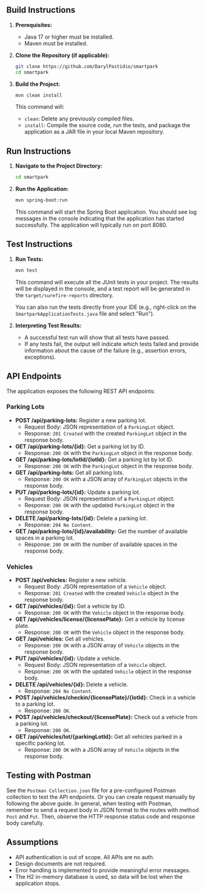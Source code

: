 
## Build Instructions

1.  **Prerequisites:**
    *   Java 17 or higher must be installed.
    *   Maven must be installed.
2.  **Clone the Repository (if applicable):**

    ```bash
    git clone https://github.com/DarylPastidio/smartpark
    cd smartpark
    ```

3.  **Build the Project:**

    ```bash
    mvn clean install
    ```

    This command will:
    *   `clean`: Delete any previously compiled files.
    *   `install`: Compile the source code, run the tests, and package the application as a JAR file in your local Maven repository.

## Run Instructions

1.  **Navigate to the Project Directory:**

    ```bash
    cd smartpark
    ```

2.  **Run the Application:**

    ```bash
    mvn spring-boot:run
    ```

    This command will start the Spring Boot application. You should see log messages in the console indicating that the application has started successfully.  The application will typically run on port 8080.

## Test Instructions

1.  **Run Tests:**

    ```bash
    mvn test
    ```

    This command will execute all the JUnit tests in your project.  The results will be displayed in the console, and a test report will be generated in the `target/surefire-reports` directory.

    You can also run the tests directly from your IDE (e.g., right-click on the `SmartparkApplicationTests.java` file and select "Run").

2.  **Interpreting Test Results:**

    *   A successful test run will show that all tests have passed.
    *   If any tests fail, the output will indicate which tests failed and provide information about the cause of the failure (e.g., assertion errors, exceptions).

## API Endpoints

The application exposes the following REST API endpoints:

### Parking Lots

*   **POST /api/parking-lots:** Register a new parking lot.
    *   Request Body: JSON representation of a `ParkingLot` object.
    *   Response: `201 Created` with the created `ParkingLot` object in the response body.
*   **GET /api/parking-lots/{id}:** Get a parking lot by ID.
    *   Response: `200 OK` with the `ParkingLot` object in the response body.
*   **GET /api/parking-lots/lotId/{lotId}:** Get a parking lot by lot ID.
    *   Response: `200 OK` with the `ParkingLot` object in the response body.
*   **GET /api/parking-lots:** Get all parking lots.
    *   Response: `200 OK` with a JSON array of `ParkingLot` objects in the response body.
*   **PUT /api/parking-lots/{id}:** Update a parking lot.
    *   Request Body: JSON representation of a `ParkingLot` object.
    *   Response: `200 OK` with the updated `ParkingLot` object in the response body.
*   **DELETE /api/parking-lots/{id}:** Delete a parking lot.
    *   Response: `204 No Content`.
*   **GET /api/parking-lots/{id}/availability:** Get the number of available spaces in a parking lot.
    *   Response: `200 OK` with the number of available spaces in the response body.

### Vehicles

*   **POST /api/vehicles:** Register a new vehicle.
    *   Request Body: JSON representation of a `Vehicle` object.
    *   Response: `201 Created` with the created `Vehicle` object in the response body.
*   **GET /api/vehicles/{id}:** Get a vehicle by ID.
    *   Response: `200 OK` with the `Vehicle` object in the response body.
*   **GET /api/vehicles/license/{licensePlate}:** Get a vehicle by license plate.
    *   Response: `200 OK` with the `Vehicle` object in the response body.
*   **GET /api/vehicles:** Get all vehicles.
    *   Response: `200 OK` with a JSON array of `Vehicle` objects in the response body.
*   **PUT /api/vehicles/{id}:** Update a vehicle.
    *   Request Body: JSON representation of a `Vehicle` object.
    *   Response: `200 OK` with the updated `Vehicle` object in the response body.
*   **DELETE /api/vehicles/{id}:** Delete a vehicle.
    *   Response: `204 No Content`.
*   **POST /api/vehicles/checkin/{licensePlate}/{lotId}:** Check in a vehicle to a parking lot.
    *   Response: `200 OK`.
*   **POST /api/vehicles/checkout/{licensePlate}:** Check out a vehicle from a parking lot.
    *   Response: `200 OK`.
*   **GET /api/vehicles/lot/{parkingLotId}:** Get all vehicles parked in a specific parking lot.
    *   Response: `200 OK` with a JSON array of `Vehicle` objects in the response body.

## Testing with Postman

See the `Postman Collection.json` file for a pre-configured Postman collection to test the API endpoints. Or you can create request manually by following the above guide.
In general, when testing with Postman, remember to send a request body in JSON format to the routes with method `Post` and `Put`.
Then, observe the HTTP response status code and response body carefully.

## Assumptions

*   API authentication is out of scope. All APIs are no auth.
*   Design documents are not required.
*   Error handling is implemented to provide meaningful error messages.
*   The H2 in-memory database is used, so data will be lost when the application stops.